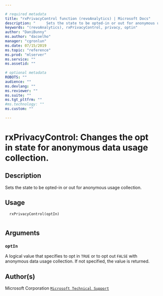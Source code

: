 ```yaml
--- 
 
# required metadata 
title: "rxPrivacyControl function (revoAnalytics) | Microsoft Docs" 
description: "     Sets the state to be opted-in or out for anonymous usage collection. " 
keywords: "(revoAnalytics), rxPrivacyControl, privacy, optin" 
author: "DaniBunny"
ms.author: "dacoelho" 
manager: "cgronlun" 
ms.date: 07/15/2019
ms.topic: "reference" 
ms.prod: "mlserver" 
ms.service: "" 
ms.assetid: "" 
 
# optional metadata 
ROBOTS: "" 
audience: "" 
ms.devlang: "" 
ms.reviewer: "" 
ms.suite: "" 
ms.tgt_pltfrm: "" 
#ms.technology: "" 
ms.custom: "" 
 
--- 
```

 
 
 # rxPrivacyControl: Changes the opt in state for anonymous data usage collection. 
 ## Description
 
Sets the state to be opted-in or out for anonymous usage collection.
 
 
 ## Usage

```   
  rxPrivacyControl(optIn)
 
```
 
 ## Arguments

   
    
 ### `optIn`
 A logical value that specifies to opt in `TRUE` or to opt out `FALSE` with anonymous data usage collection. If not specified, the value is returned. 
  
 
 
 ## Author(s)
 Microsoft Corporation [`Microsoft Technical Support`](https://go.microsoft.com/fwlink/?LinkID=698556&clcid=0x409)
 
 
 
 
